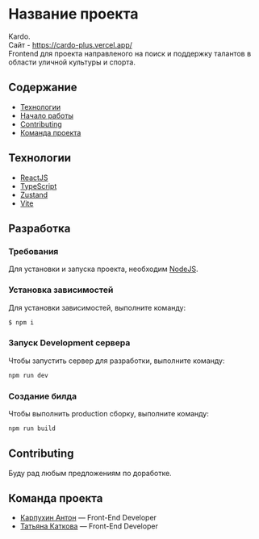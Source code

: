 # Название проекта
Kardo.
<br/>
Сайт - https://cardo-plus.vercel.app/
<br/>
Frontend для проекта направленого на поиск и поддержку талантов в области уличной культуры и спорта.

## Содержание
- [Технологии](#технологии)
- [Начало работы](#начало-работы)
- [Contributing](#contributing)
- [Команда проекта](#команда-проекта)

## Технологии
- [ReactJS](https://react.dev/)
- [TypeScript](https://www.typescriptlang.org/)
- [Zustand](https://github.com/pmndrs/zustand)
- [Vite](https://vitejs.dev/)

## Разработка

### Требования
Для установки и запуска проекта, необходим [NodeJS](https://nodejs.org/).

### Установка зависимостей
Для установки зависимостей, выполните команду:
```sh
$ npm i
```

### Запуск Development сервера
Чтобы запустить сервер для разработки, выполните команду:
```sh
npm run dev
```

### Создание билда
Чтобы выполнить production сборку, выполните команду:
```sh
npm run build
```

## Contributing
Буду рад любым предложениям по доработке.

## Команда проекта

- [Карпухин Антон](https://t.me/LembrarB) — Front-End Developer
- [Татьяна Каткова](https://t.me/muakatkova) — Front-End Developer